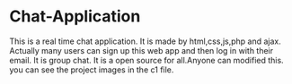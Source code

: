 # Chat-Application
This is  a real time chat application. It is made by html,css,js,php and ajax. Actually many users can sign up this web app and then log in with their email. It is group chat. It is a open source for all.Anyone can modified this. you can see the project images in the c1 file.
